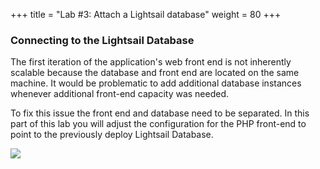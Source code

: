 +++
title = "Lab #3: Attach a Lightsail database"
weight = 80
+++

### Connecting to the Lightsail Database

The first iteration of the application's web front end is not inherently scalable because the database and front end are located on the same machine. It would be problematic to add additional database instances whenever additional front-end capacity was needed. 

To fix this issue the front end and database need to be separated. In this part of this lab you will adjust the configuration for the PHP front-end to point to the previously deploy Lightsail Database. 

![](../../images/lamp-architecture-2.jpg?classes=border)

